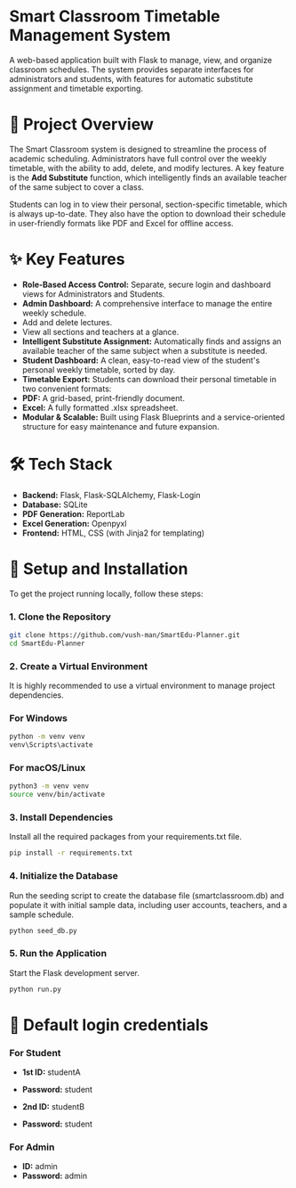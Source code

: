 # Smart Classroom Timetable Management System

A web-based application built with Flask to manage, view, and organize classroom schedules. The system provides separate interfaces for administrators and students, with features for automatic substitute assignment and timetable exporting.

# 📜 Project Overview
The Smart Classroom system is designed to streamline the process of academic scheduling. Administrators have full control over the weekly timetable, with the ability to add, delete, and modify lectures. A key feature is the **Add Substitute** function, which intelligently finds an available teacher of the same subject to cover a class.

Students can log in to view their personal, section-specific timetable, which is always up-to-date. They also have the option to download their schedule in user-friendly formats like PDF and Excel for offline access.

# ✨ Key Features
- **Role-Based Access Control:** Separate, secure login and dashboard views for Administrators and Students.
- **Admin Dashboard:** A comprehensive interface to manage the entire weekly schedule.
- Add and delete lectures.
- View all sections and teachers at a glance.
- **Intelligent Substitute Assignment:** Automatically finds and assigns an available teacher of the same subject when a substitute is needed.
- **Student Dashboard:** A clean, easy-to-read view of the student's personal weekly timetable, sorted by day.
- **Timetable Export:** Students can download their personal timetable in two convenient formats:
- **PDF:** A grid-based, print-friendly document.
- **Excel:** A fully formatted .xlsx spreadsheet.
- **Modular & Scalable:** Built using Flask Blueprints and a service-oriented structure for easy maintenance and future expansion.

# 🛠️ Tech Stack
- **Backend:** Flask, Flask-SQLAlchemy, Flask-Login
- **Database:** SQLite
- **PDF Generation:** ReportLab
- **Excel Generation:** Openpyxl
- **Frontend:** HTML, CSS (with Jinja2 for templating)

# 🚀 Setup and Installation
To get the project running locally, follow these steps:

### 1. Clone the Repository
```bash
git clone https://github.com/vush-man/SmartEdu-Planner.git
cd SmartEdu-Planner
```

### 2. Create a Virtual Environment
It is highly recommended to use a virtual environment to manage project dependencies.

### For Windows
```bash
python -m venv venv
venv\Scripts\activate
```

### For macOS/Linux
```bash
python3 -m venv venv
source venv/bin/activate
```

### 3. Install Dependencies
Install all the required packages from your requirements.txt file.
```bash
pip install -r requirements.txt
```

### 4. Initialize the Database
Run the seeding script to create the database file (smartclassroom.db) and populate it with initial sample data, including user accounts, teachers, and a sample schedule.
```bash
python seed_db.py
```

### 5. Run the Application
Start the Flask development server.
```bash
python run.py
```
# 🔗 Default login credentials
### For Student
- **1st ID:** studentA
- **Password:** student

- **2nd ID:** studentB
- **Password:** student

### For Admin
- **ID:** admin
- **Password:** admin








